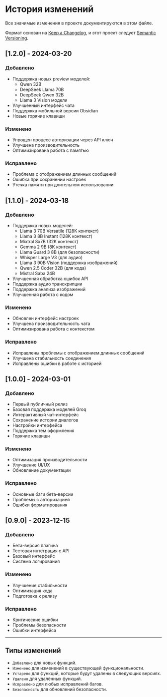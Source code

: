 # История изменений

Все значимые изменения в проекте документируются в этом файле.

Формат основан на [Keep a Changelog](https://keepachangelog.com/ru/1.0.0/),
и этот проект следует [Semantic Versioning](https://semver.org/lang/ru/).

## [1.2.0] - 2024-03-20

### Добавлено
- Поддержка новых preview моделей:
  - Qwen 32B
  - DeepSeek Llama 70B
  - DeepSeek Qwen 32B
  - Llama 3 Vision модели
- Улучшенный интерфейс чата
- Поддержка мобильной версии Obsidian
- Новые горячие клавиши

### Изменено
- Упрощен процесс авторизации через API ключ
- Улучшена производительность
- Оптимизирована работа с памятью

### Исправлено
- Проблема с отображением длинных сообщений
- Ошибка при сохранении настроек
- Утечка памяти при длительном использовании

## [1.1.0] - 2024-03-18

### Добавлено
- Поддержка новых моделей:
  - Llama 3 70B Versatile (128K контекст)
  - Llama 3 8B Instant (128K контекст)
  - Mixtral 8x7B (32K контекст)
  - Gemma 2 9B (8K контекст)
  - Llama Guard 3 8B (для безопасности)
  - Whisper Large V3 (для аудио)
  - Llama 3 90B Vision (поддержка изображений)
  - Qwen 2.5 Coder 32B (для кода)
  - Mistral Saba 24B
- Улучшенная обработка ошибок API
- Поддержка аудио транскрипции
- Поддержка анализа изображений
- Улучшенная работа с кодом

### Изменено
- Обновлен интерфейс настроек
- Улучшена производительность чата
- Оптимизирована работа с контекстом

### Исправлено
- Исправлены проблемы с отображением длинных сообщений
- Улучшена стабильность соединения
- Исправлены ошибки в работе с историей

## [1.0.0] - 2024-03-01

### Добавлено
- Первый публичный релиз
- Базовая поддержка моделей Groq
- Интерактивный чат-интерфейс
- Сохранение истории диалогов
- Настройки интерфейса
- Поддержка тем оформления
- Горячие клавиши

### Изменено
- Оптимизация производительности
- Улучшение UI/UX
- Обновление документации

### Исправлено
- Основные баги бета-версии
- Проблемы с авторизацией
- Ошибки форматирования

## [0.9.0] - 2023-12-15

### Добавлено
- Бета-версия плагина
- Тестовая интеграция с API
- Базовый интерфейс
- Система логирования

### Изменено
- Улучшение стабильности
- Оптимизация кода
- Подготовка к релизу

### Исправлено
- Критические ошибки
- Проблемы безопасности
- Ошибки интерфейса

---

## Типы изменений

- `Добавлено` для новых функций.
- `Изменено` для изменений в существующей функциональности.
- `Устарело` для функций, которые будут удалены в следующих версиях.
- `Удалено` для удалённых функций.
- `Исправлено` для любых исправлений багов.
- `Безопасность` для обновлений безопасности. 